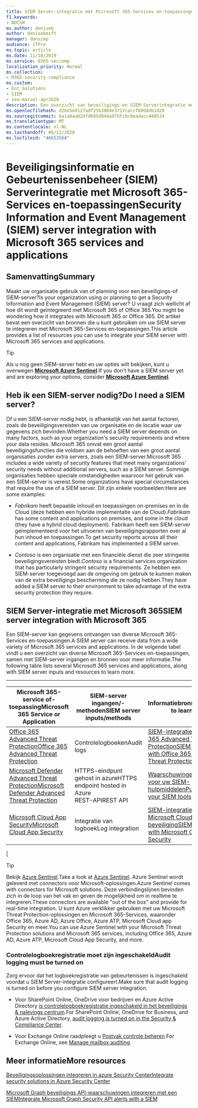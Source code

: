 ```yaml
---
title: SIEM Server-integratie met Microsoft 365-Services en-toepassingen
f1.keywords:
- NOCSH
ms.author: deniseb
author: denisebmsft
manager: dansimp
audience: ITPro
ms.topic: article
ms.date: 11/18/2019
ms.service: O365-seccomp
localization_priority: Normal
ms.collection:
- M365-security-compliance
ms.custom:
- Ent_Solutions
- SIEM
- seo-marvel-apr2020
description: Een overzicht van beveiligings-en SIEM-Serverintegratie met Microsoft 365-cloudservices en-toepassingen
ms.openlocfilehash: d2be5e0127adf25b3884e3717caccf60d4db1d28
ms.sourcegitcommit: 6a1a8aa024fd685d04da97bfcbc8eadacc488534
ms.translationtype: MT
ms.contentlocale: nl-NL
ms.lasthandoff: 08/12/2020
ms.locfileid: "46653568"
---
```

# <a name="security-information-and-event-management-siem-server-integration-with-microsoft-365-services-and-applications"></a><span data-ttu-id="02654-103">Beveiligingsinformatie en Gebeurtenissenbeheer (SIEM) Serverintegratie met Microsoft 365-Services en-toepassingen</span><span class="sxs-lookup"><span data-stu-id="02654-103">Security Information and Event Management (SIEM) server integration with Microsoft 365 services and applications</span></span>

## <a name="summary"></a><span data-ttu-id="02654-104">Samenvatting</span><span class="sxs-lookup"><span data-stu-id="02654-104">Summary</span></span>

<span data-ttu-id="02654-105">Maakt uw organisatie gebruik van of planning voor een beveiligings-of SIEM-server?</span><span class="sxs-lookup"><span data-stu-id="02654-105">Is your organization using or planning to get a Security Information and Event Management (SIEM) server?</span></span> <span data-ttu-id="02654-106">U vraagt zich wellicht af hoe dit wordt geïntegreerd met Microsoft 365 of Office 365.</span><span class="sxs-lookup"><span data-stu-id="02654-106">You might be wondering how it integrates with Microsoft 365 or Office 365.</span></span> <span data-ttu-id="02654-107">Dit artikel bevat een overzicht van bronnen die u kunt gebruiken om uw SIEM server te integreren met Microsoft 365-Services en-toepassingen.</span><span class="sxs-lookup"><span data-stu-id="02654-107">This article provides a list of resources you can use to integrate your SIEM server with Microsoft 365 services and applications.</span></span>

> [!TIP]
> <span data-ttu-id="02654-108">Als u nog geen SIEM-server hebt en uw opties wilt bekijken, kunt u overwegen **[Microsoft Azure Sentinel](https://docs.microsoft.com/azure/sentinel/overview)**.</span><span class="sxs-lookup"><span data-stu-id="02654-108">If you don't have a SIEM server yet and are exploring your options, consider **[Microsoft Azure Sentinel](https://docs.microsoft.com/azure/sentinel/overview)**.</span></span>

## <a name="do-i-need-a-siem-server"></a><span data-ttu-id="02654-109">Heb ik een SIEM-server nodig?</span><span class="sxs-lookup"><span data-stu-id="02654-109">Do I need a SIEM server?</span></span>

<span data-ttu-id="02654-110">Of u een SIEM-server nodig hebt, is afhankelijk van het aantal factoren, zoals de beveiligingsvereisten van uw organisatie en de locatie waar uw gegevens zich bevinden.</span><span class="sxs-lookup"><span data-stu-id="02654-110">Whether you need a SIEM server depends on many factors, such as your organization's security requirements and where your data resides.</span></span> <span data-ttu-id="02654-111">Microsoft 365 omvat een groot aantal beveiligingsfuncties die voldoen aan de behoeften van een groot aantal organisaties zonder extra servers, zoals een SIEM-server.</span><span class="sxs-lookup"><span data-stu-id="02654-111">Microsoft 365 includes a wide variety of security features that meet many organizations' security needs without additional servers, such as a SIEM server.</span></span> <span data-ttu-id="02654-112">Sommige organisaties hebben speciale omstandigheden waarvoor het gebruik van een SIEM-server is vereist.</span><span class="sxs-lookup"><span data-stu-id="02654-112">Some organizations have special circumstances that require the use of a SIEM server.</span></span> <span data-ttu-id="02654-113">Dit zijn enkele voorbeelden:</span><span class="sxs-lookup"><span data-stu-id="02654-113">Here are some examples:</span></span>

- <span data-ttu-id="02654-114">*Fabrikam* heeft bepaalde inhoud en toepassingen on-premises en in de Cloud (deze hebben een hybride implementatie van de Cloud).</span><span class="sxs-lookup"><span data-stu-id="02654-114">*Fabrikam* has some content and applications on premises, and some in the cloud (they have a hybrid cloud deployment).</span></span> <span data-ttu-id="02654-115">Fabrikam heeft een SIEM-server geïmplementeerd voor het uitvoeren van beveiligingsrapporten over al hun inhoud en toepassingen.</span><span class="sxs-lookup"><span data-stu-id="02654-115">To get security reports across all their content and applications, Fabrikam has implemented a SIEM server.</span></span>

- <span data-ttu-id="02654-116">*Contoso* is een organisatie met een financiële dienst die zeer stringente beveiligingsvereisten biedt.</span><span class="sxs-lookup"><span data-stu-id="02654-116">*Contoso* is a financial services organization that has particularly stringent security requirements.</span></span> <span data-ttu-id="02654-117">Ze hebben een SIEM-server toegevoegd aan de omgeving om gebruik te kunnen maken van de extra beveiligings bescherming die ze nodig hebben.</span><span class="sxs-lookup"><span data-stu-id="02654-117">They have added a SIEM server to their environment to take advantage of the extra security protection they require.</span></span>

## <a name="siem-server-integration-with-microsoft-365"></a><span data-ttu-id="02654-118">SIEM Server-integratie met Microsoft 365</span><span class="sxs-lookup"><span data-stu-id="02654-118">SIEM server integration with Microsoft 365</span></span>

<span data-ttu-id="02654-119">Een SIEM-server kan gegevens ontvangen van diverse Microsoft 365-Services en-toepassingen.</span><span class="sxs-lookup"><span data-stu-id="02654-119">A SIEM server can receive data from a wide variety of Microsoft 365 services and applications.</span></span> <span data-ttu-id="02654-120">In de volgende tabel vindt u een overzicht van diverse Microsoft 365-Services en-toepassingen, samen met SIEM-server ingangen en bronnen voor meer informatie.</span><span class="sxs-lookup"><span data-stu-id="02654-120">The following table lists several Microsoft 365 services and applications, along with SIEM server inputs and resources to learn more.</span></span>

****

|<span data-ttu-id="02654-121">Microsoft 365-service of-toepassing</span><span class="sxs-lookup"><span data-stu-id="02654-121">Microsoft 365 Service or Application</span></span>|<span data-ttu-id="02654-122">SIEM-server ingangen/-methoden</span><span class="sxs-lookup"><span data-stu-id="02654-122">SIEM server inputs/methods</span></span>|<span data-ttu-id="02654-123">Informatiebronnen</span><span class="sxs-lookup"><span data-stu-id="02654-123">Resources to learn more</span></span>|
|---|---|---|
|[<span data-ttu-id="02654-124">Office 365 Advanced Threat Protection</span><span class="sxs-lookup"><span data-stu-id="02654-124">Office 365 Advanced Threat Protection</span></span>](office-365-atp.md)|<span data-ttu-id="02654-125">Controlelogboeken</span><span class="sxs-lookup"><span data-stu-id="02654-125">Audit logs</span></span>|[<span data-ttu-id="02654-126">SIEM-integratie met Office 365 Advanced Threat Protection</span><span class="sxs-lookup"><span data-stu-id="02654-126">SIEM integration with Office 365 Advanced Threat Protection</span></span>](siem-integration-with-office-365-ti.md)|
|[<span data-ttu-id="02654-127">Microsoft Defender Advanced Threat Protection</span><span class="sxs-lookup"><span data-stu-id="02654-127">Microsoft Defender Advanced Threat Protection</span></span>](https://docs.microsoft.com/windows/security/threat-protection/)|<span data-ttu-id="02654-128">HTTPS-eindpunt gehost in azure</span><span class="sxs-lookup"><span data-stu-id="02654-128">HTTPS endpoint hosted in Azure</span></span> <br/><span data-ttu-id="02654-129">REST-API</span><span class="sxs-lookup"><span data-stu-id="02654-129">REST API</span></span>|[<span data-ttu-id="02654-130">Waarschuwingen aantrekken voor uw SIEM-hulpmiddelen</span><span class="sxs-lookup"><span data-stu-id="02654-130">Pull alerts to your SIEM tools</span></span>](https://docs.microsoft.com/windows/security/threat-protection/microsoft-defender-atp/configure-siem)|
|[<span data-ttu-id="02654-131">Microsoft Cloud App Security</span><span class="sxs-lookup"><span data-stu-id="02654-131">Microsoft Cloud App Security</span></span>](https://docs.microsoft.com/cloud-app-security/what-is-cloud-app-security)|<span data-ttu-id="02654-132">Integratie van logboek</span><span class="sxs-lookup"><span data-stu-id="02654-132">Log integration</span></span>|[<span data-ttu-id="02654-133">SIEM-integratie met Microsoft Cloud-app-beveiliging</span><span class="sxs-lookup"><span data-stu-id="02654-133">SIEM integration with Microsoft Cloud App Security</span></span>](https://docs.microsoft.com/cloud-app-security/siem)|
|

> [!TIP]
> <span data-ttu-id="02654-134">Bekijk [Azure Sentinel](https://docs.microsoft.com/azure/sentinel/overview).</span><span class="sxs-lookup"><span data-stu-id="02654-134">Take a look at [Azure Sentinel](https://docs.microsoft.com/azure/sentinel/overview).</span></span> <span data-ttu-id="02654-135">Azure Sentinel wordt geleverd met connectors voor Microsoft-oplossingen.</span><span class="sxs-lookup"><span data-stu-id="02654-135">Azure Sentinel comes with connectors for Microsoft solutions.</span></span> <span data-ttu-id="02654-136">Deze verbindingslijnen bevinden zich in de loop van het vak en geven de mogelijkheid om in realtime te integreren.</span><span class="sxs-lookup"><span data-stu-id="02654-136">These connectors are available "out of the box" and provide for real-time integration.</span></span> <span data-ttu-id="02654-137">U kunt Azure verklikker gebruiken met uw Microsoft Threat Protection-oplossingen en Microsoft 365-Services, waaronder Office 365, Azure AD, Azure Office, Azure ATP, Microsoft Cloud app Security en meer.</span><span class="sxs-lookup"><span data-stu-id="02654-137">You can use Azure Sentinel with your Microsoft Threat Protection solutions and Microsoft 365 services, including Office 365, Azure AD, Azure ATP, Microsoft Cloud App Security, and more.</span></span>

### <a name="audit-logging-must-be-turned-on"></a><span data-ttu-id="02654-138">Controlelogboekregistratie moet zijn ingeschakeld</span><span class="sxs-lookup"><span data-stu-id="02654-138">Audit logging must be turned on</span></span>

<span data-ttu-id="02654-139">Zorg ervoor dat het logboekregistratie van gebeurtenissen is ingeschakeld voordat u SIEM Server-integratie configureert.</span><span class="sxs-lookup"><span data-stu-id="02654-139">Make sure that audit logging is turned on before you configure SIEM server integration.</span></span>

- <span data-ttu-id="02654-140">Voor SharePoint Online, OneDrive voor bedrijven en Azure Active Directory [is controlelogboekregistratie ingeschakeld in het beveiligings & nalevings centrum](../../compliance/turn-audit-log-search-on-or-off.md).</span><span class="sxs-lookup"><span data-stu-id="02654-140">For SharePoint Online, OneDrive for Business, and Azure Active Directory, [audit logging is turned on in the Security & Compliance Center](../../compliance/turn-audit-log-search-on-or-off.md).</span></span>

- <span data-ttu-id="02654-141">Voor Exchange Online raadpleegt u [Postvak controle beheren](../../compliance/enable-mailbox-auditing.md).</span><span class="sxs-lookup"><span data-stu-id="02654-141">For Exchange Online, see [Manage mailbox auditing](../../compliance/enable-mailbox-auditing.md).</span></span>

## <a name="more-resources"></a><span data-ttu-id="02654-142">Meer informatie</span><span class="sxs-lookup"><span data-stu-id="02654-142">More resources</span></span>

[<span data-ttu-id="02654-143">Beveiligingsoplossingen integreren in azure Security Center</span><span class="sxs-lookup"><span data-stu-id="02654-143">Integrate security solutions in Azure Security Center</span></span>](https://docs.microsoft.com/azure/security-center/security-center-partner-integration#exporting-data-to-a-siem)

[<span data-ttu-id="02654-144">Microsoft Graph beveiligings API-waarschuwingen integreren met een SIEM</span><span class="sxs-lookup"><span data-stu-id="02654-144">Integrate Microsoft Graph Security API alerts with a SIEM</span></span>](https://docs.microsoft.com/graph/security-integration)

